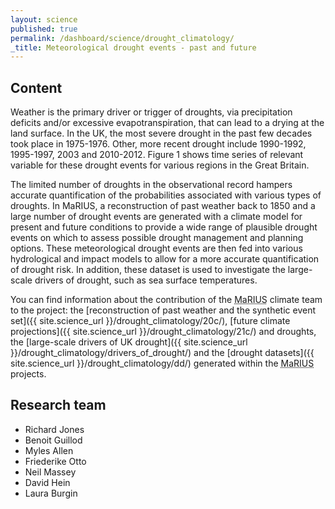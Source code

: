 ```yaml
---
layout: science
published: true
permalink: /dashboard/science/drought_climatology/
_title: Meteorological drought events - past and future
---
```


## Content

Weather is the primary driver or trigger of droughts, via precipitation deficits and/or excessive evapotranspiration, that can lead to a drying at the land surface. In the UK, the most severe drought in the past few decades took place in 1975-1976. Other, more recent drought include 1990-1992, 1995-1997, 2003 and 2010-2012. Figure 1 shows time series of relevant variable for these drought events for various regions in the Great Britain.

The limited number of droughts in the observational record hampers accurate quantification of the probabilities associated with various types of droughts. In MaRIUS, a reconstruction of past weather back to 1850 and a large number of drought events are generated with a climate model for present and future conditions to provide a wide range of plausible drought events on which to assess possible drought management and planning options. These meteorological drought events are then fed into various hydrological and impact models to allow for a more accurate quantification of drought risk. In addition, these dataset is used to investigate the large-scale drivers of drought, such as sea surface temperatures.

You can find information about the contribution of the <abbr title="Managing the Risks, Impacts and Uncertainties of drought and water Scarcity">MaRIUS</abbr> climate team to the project: the [reconstruction of past weather and the synthetic event set]({{ site.science_url }}/drought_climatology/20c/), [future climate projections]({{ site.science_url }}/drought_climatology/21c/) and droughts, the [large-scale drivers of UK drought]({{ site.science_url }}/drought_climatology/drivers_of_drought/) and the [drought datasets]({{ site.science_url }}/drought_climatology/dd/) generated within the <abbr title="Managing the Risks, Impacts and Uncertainties of drought and water Scarcity">MaRIUS</abbr> projects. 


## Research team

-	Richard Jones
-	Benoit Guillod
-	Myles Allen
-	Friederike Otto
-	Neil Massey
-	David Hein
-	Laura Burgin


